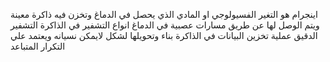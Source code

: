 اينجرام هو التغير الفسيولوجي او المادي الذي يحصل في الدماغ وتخزن فيه ذاكرة معينة ويتم الوصل لها عن طريق مسارات عصبية في الدماغ 
انواع التشفير في الذاكرة
التشفير الدقيق عملية تخزين البيانات في الذاكرة بناء وتحويلها لشكل لايمكن نسيانه ويعتمد علي التكرار المتباعد 